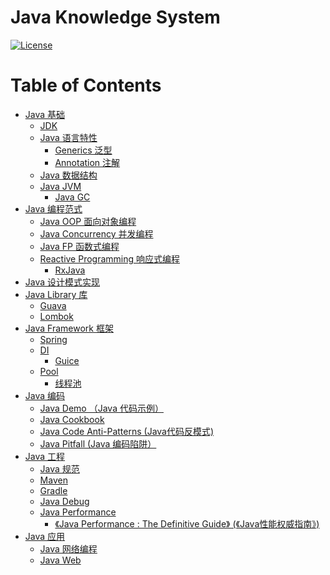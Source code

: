 # Java Knowledge System
[![License](https://img.shields.io/badge/license-Apache%202-4EB1BA.svg)](https://www.apache.org/licenses/LICENSE-2.0.html)

Table of Contents
=================

   * [Java 基础](#java-基础)
      * [<a href="Java-Basic/JDK/README.md">JDK</a>](#jdk)
      * [<a href="Java-Basic/Features/README.md">Java 语言特性</a>](#java-语言特性)
         * [<a href="Java-Basic/Features/Java5/Generics/README.md">Generics 泛型</a>](#generics-泛型)
         * [<a href="Java-Basic/Features/Java5/Annotation/README.md">Annotation 注解</a>](#annotation-注解)
      * [<a href="Java-Basic/DataStructure/README.md">Java 数据结构</a>](#java-数据结构)
      * [<a href="Java-Basic/JVM/README.md">Java JVM</a>](#java-jvm)
         * [<a href="Java-Basic/JVM/GC/README.md">Java GC</a>](#java-gc)
   * [Java 编程范式](#java-编程范式)
      * [<a href="Java-Paradigm/Java-OOP/README.md">Java OOP 面向对象编程</a>](#java-oop-面向对象编程)
      * [<a href="Java-Concurrency/README.md">Java Concurrency 并发编程</a>](#java-concurrency-并发编程)
      * [<a href="Java-Paradigm/Java-FP/README.md">Java FP 函数式编程</a>](#java-fp-函数式编程)
      * [<a href="Java-Paradigm/Java-RP/README.md">Reactive Programming 响应式编程</a>](#reactive-programming-响应式编程)
         * [<a href="Java-Paradigm/Java-RP/RxJava/README.md">RxJava</a>](#rxjava)
   * [<a href="https://github.com/SunnnyChan/JavaDemo/tree/master/demo-dp">Java 设计模式实现</a>](#java-设计模式实现)
   * [<a href="Java-Lib/README.md">Java Library 库</a>](#java-library-库)
      * [<a href="Java-Lib/Guava/README.md">Guava</a>](#guava)
      * [<a href="Java-Lib/Lombok/README.md">Lombok</a>](#lombok)
   * [<a href="Java-Framework/README.md">Java Framework 框架</a>](#java-framework-框架)
      * [<a href="KS-Spring/README.md">Spring</a>](#spring)
      * [DI](#di)
         * [<a href="Java-Framework/DI/Guice/README.md">Guice</a>](#guice)
      * [Pool](#pool)
         * [<a href="Java-Framework/Pool/thread-pool/README.md">线程池</a>](#线程池)
   * [Java 编码](#java-编码)
      * [<a href="https://github.com/SunnnyChan/JavaDemo">Java Demo （Java 代码示例）</a>](#java-demo-java-代码示例)
      * [<a href="Java-Programme/Java-Cookbook/README.md">Java Cookbook</a>](#java-cookbook)
      * [<a href="">Java Code Anti-Patterns (Java代码反模式)</a>](#java-code-anti-patterns-java代码反模式)
      * [<a href="Java-Programme/Java-Pitfall/README.md">Java Pitfall (Java 编码陷阱）</a>](#java-pitfall-java-编码陷阱)
   * [Java 工程](#java-工程)
      * [<a href="Java-Engineering/Java-Specification/README.md">Java 规范</a>](#java-规范)
      * [<a href="Java-Engineering/T_Maven/README.md">Maven</a>](#maven)
      * [<a href="Java-Engineering/T_Gradle/README.md">Gradle</a>](#gradle)
      * [<a href="Java-Engineering/Java-Debug/README.md">Java Debug</a>](#java-debug)
      * [<a href="Java-Engineering/Java-Performance/README.md">Java Performance</a>](#java-performance)
         * [<a href="https://github.com/SunnnyChan/SunnnyChan.github.io/tree/master/post/readme/reading/language/java/java-performance-the-definitive-guide">《Java Performance : The Definitive Guide》 (《Java性能权威指南》)</a>](#java-performance--the-definitive-guide-java性能权威指南)
   * [Java 应用](#java-应用)
      * [<a href="Java-Network/README.md">Java 网络编程</a>](#java-网络编程)
      * [<a href="https://github.com/SunnnyChan/KS-Web/tree/master/Java-web">Java Web</a>](#java-web)
